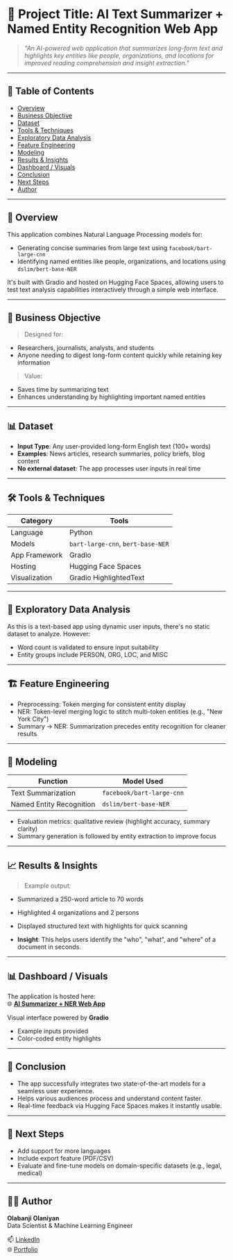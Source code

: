 # 💼 Project Title: AI Text Summarizer + Named Entity Recognition Web App

> *"An AI-powered web application that summarizes long-form text and highlights key entities like people, organizations, and locations for improved reading comprehension and insight extraction."*

---

## 📌 Table of Contents
- [Overview](#overview)
- [Business Objective](#business-objective)
- [Dataset](#dataset)
- [Tools & Techniques](#tools--techniques)
- [Exploratory Data Analysis](#exploratory-data-analysis)
- [Feature Engineering](#feature-engineering)
- [Modeling](#modeling)
- [Results & Insights](#results--insights)
- [Dashboard / Visuals](#dashboard--visuals)
- [Conclusion](#conclusion)
- [Next Steps](#next-steps)
- [Author](#author)

---

## 🧩 Overview

This application combines Natural Language Processing models for:
- Generating concise summaries from large text using `facebook/bart-large-cnn`
- Identifying named entities like people, organizations, and locations using `dslim/bert-base-NER`

It's built with Gradio and hosted on Hugging Face Spaces, allowing users to test text analysis capabilities interactively through a simple web interface.

---

## 🎯 Business Objective

> Designed for:
- Researchers, journalists, analysts, and students
- Anyone needing to digest long-form content quickly while retaining key information

> Value:
- Saves time by summarizing text
- Enhances understanding by highlighting important named entities

---

## 📊 Dataset

- **Input Type**: Any user-provided long-form English text (100+ words)
- **Examples**: News articles, research summaries, policy briefs, blog content
- **No external dataset**: The app processes user inputs in real time

---

## 🛠️ Tools & Techniques

| **Category**       | **Tools**                         |
|--------------------|-----------------------------------|
| Language           | Python                            |
| Models             | `bart-large-cnn`, `bert-base-NER` |
| App Framework      | Gradio                            |
| Hosting            | Hugging Face Spaces               |
| Visualization      | Gradio HighlightedText            |

---

## 🔎 Exploratory Data Analysis

As this is a text-based app using dynamic user inputs, there's no static dataset to analyze. However:
- Word count is validated to ensure input suitability
- Entity groups include PERSON, ORG, LOC, and MISC

---

## 🏗️ Feature Engineering

- Preprocessing: Token merging for consistent entity display
- NER: Token-level merging logic to stitch multi-token entities (e.g., "New York City")
- Summary → NER: Summarization precedes entity recognition for cleaner results

---

## 🤖 Modeling

| **Function**           | **Model Used**          |
|------------------------|-------------------------|
| Text Summarization     | `facebook/bart-large-cnn` |
| Named Entity Recognition | `dslim/bert-base-NER`     |

- Evaluation metrics: qualitative review (highlight accuracy, summary clarity)
- Summary generation is followed by entity extraction to improve focus

---

## 📈 Results & Insights

> Example output:
- Summarized a 250-word article to 70 words
- Highlighted 4 organizations and 2 persons
- Displayed structured text with highlights for quick scanning

- **Insight**: This helps users identify the "who", "what", and "where" of a document in seconds.

---

## 📊 Dashboard / Visuals

The application is hosted here:  
🌐 **[AI Summarizer + NER Web App](https://huggingface.co/spaces/banjiola/text_summarization)**

Visual interface powered by **Gradio**  
- Example inputs provided
- Color-coded entity highlights

---

## 🧾 Conclusion

- The app successfully integrates two state-of-the-art models for a seamless user experience.
- Helps various audiences process and understand content faster.
- Real-time feedback via Hugging Face Spaces makes it instantly usable.

---

## 🔄 Next Steps

- Add support for more languages
- Include export feature (PDF/CSV)
- Evaluate and fine-tune models on domain-specific datasets (e.g., legal, medical)

---

## 👨‍💻 Author

**Olabanji Olaniyan**  
Data Scientist & Machine Learning Engineer  

📫 [LinkedIn](https://www.linkedin.com/in/olabanji-olaniyan-59a6b0198/)  
🌐 [Portfolio](https://banjiola.github.io/Olabanji-Olaniyan/)
